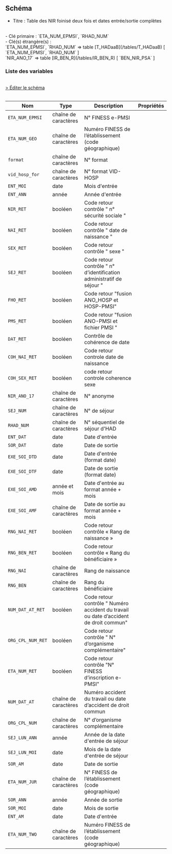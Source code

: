 ## Schéma

- Titre : Table des NIR foinisé deux fois et dates entrée/sortie complètes
<br />
- Clé primaire : `ETA_NUM_EPMSI`, `RHAD_NUM`
<br />
- Clé(s) étrangère(s) : <br />
`ETA_NUM_EPMSI`, `RHAD_NUM` => table [T_HADaaB](/tables/T_HADaaB) [ `ETA_NUM_EPMSI`, `RHAD_NUM` ]<br />
`NIR_ANO_17` => table [IR_BEN_R](/tables/IR_BEN_R) [ `BEN_NIR_PSA` ]<br />

### Liste des variables
<br />
<div>
    <a href="https://gitlab.com/healthdatahub/schema-snds/edit/master/schemas/PMSI/PMSI%20HAD/T_HADaaC.json"  
    arget="_blank" rel="noopener noreferrer">> Éditer le schéma</a>
    <OutboundLink />
</div>
<br />

Nom|Type|Description|Propriétés
-|-|-|-
`ETA_NUM_EPMSI`|chaîne de caractères|N° FINESS e-PMSI||
`ETA_NUM_GEO`|chaîne de caractères|Numéro FINESS de l’établissement (code géographique)||
`format`|chaîne de caractères|N° format||
`vid_hosp_for`|chaîne de caractères|N° format VID-HOSP||
`ENT_MOI`|date|Mois d&#x27;entrée||
`ENT_ANN`|année|Année d&#x27;entrée||
`NIR_RET`|booléen|Code retour contrôle &quot; n° sécurité sociale &quot;||
`NAI_RET`|booléen|Code retour contrôle &quot; date de naissance &quot;||
`SEX_RET`|booléen|Code retour contrôle &quot; sexe &quot;||
`SEJ_RET`|booléen|Code retour contrôle &quot; n° d’identification administratif de séjour &quot;||
`FHO_RET`|booléen|Code retour &quot;fusion ANO_HOSP et HOSP-PMSI&quot;||
`PMS_RET`|booléen|Code retour &quot;fusion ANO-PMSI et fichier PMSI &quot;||
`DAT_RET`|booléen|Contrôle de cohérence de date||
`COH_NAI_RET`|booléen|Code retour controle date de naissance||
`COH_SEX_RET`|booléen|code retour controle coherence sexe||
`NIR_ANO_17`|chaîne de caractères|N° anonyme||
`SEJ_NUM`|chaîne de caractères|N° de séjour||
`RHAD_NUM`|chaîne de caractères|N° séquentiel de séjour d&#x27;HAD||
`ENT_DAT`|date|Date d&#x27;entrée||
`SOR_DAT`|date|Date de sortie||
`EXE_SOI_DTD`|date|Date d&#x27;entrée (format date)||
`EXE_SOI_DTF`|date|Date de sortie (format date)||
`EXE_SOI_AMD`|année et mois|Date d&#x27;entrée au format année + mois||
`EXE_SOI_AMF`|chaîne de caractères|Date de sortie au format année + mois||
`RNG_NAI_RET`|booléen|Code retour contrôle « Rang de naissance »||
`RNG_BEN_RET`|booléen|Code retour contrôle « Rang du bénéficiaire »||
`RNG_NAI`|chaîne de caractères|Rang de naissance||
`RNG_BEN`|chaîne de caractères|Rang du bénéficiaire||
`NUM_DAT_AT_RET`|booléen|Code retour contrôle &quot; Numéro accident du travail ou date d’accident de droit commun&quot;||
`ORG_CPL_NUM_RET`|booléen|Code retour contrôle &quot; N° d’organisme complémentaire&quot;||
`ETA_NUM_RET`|booléen|Code retour contrôle &quot;N° FINESS d’inscription e-PMSI&quot;||
`NUM_DAT_AT`|chaîne de caractères|Numéro accident du travail ou date d’accident de droit commun||
`ORG_CPL_NUM`|chaîne de caractères|N° d’organisme complémentaire||
`SEJ_LUN_ANN`|année|Année de la date d&#x27;entrée de séjour||
`SEJ_LUN_MOI`|date|Mois de la date d&#x27;entrée de séjour||
`SOR_AM`|date|Date de sortie||
`ETA_NUM_JUR`|chaîne de caractères|N° FINESS de l’établissement (code géographique)||
`SOR_ANN`|année|Année de sortie||
`SOR_MOI`|date|Mois de sortie||
`ENT_AM`|date|Date d&#x27;entrée||
`ETA_NUM_TWO`|chaîne de caractères|Numéro FINESS de l’établissement (code géographique)||

